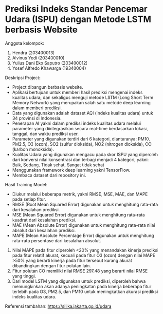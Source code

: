 # Prediksi Indeks Standar Pencemar Udara (ISPU) dengan Metode LSTM berbasis Website
Anggota kelompok:
1. Hendra (203400013)
2. Alvinus Yodi (203400010)
3. Yulius Dani Eko Saputro (203400012)
4. Yosef Alfredo Khawarga (19340004)

Deskripsi Project:
- Project dibangun berbasis website.
- Aplikasi bertujuan untuk memberi hasil prediksi mengenai indeks kualitas udara, dan sekaligus menguji metode LSTM (Long Short Term Memory Network) yang merupakan salah satu metode deep learning dalam memberi prediksi.
- Data yang digunakan adalah dataset AQI (indeks kualitas udara) untuk 34 provinsi di Indonesia.
- Penerapan AI yakni dalam prediksi indeks kualitas udara melalui parameter yang diintegrasikan secara real-time berdasarkan lokasi, tanggal, dan waktu prediksi user.
- Parameter yang digunakan terdiri dari 6 kategori, diantaranya: PM10, PM2.5, O3 (ozon),  SO2 (sulfur dioksida), NO2 (nitrogen dioksida), CO (karbon monoksida).
- Kualitas Udara yang digunakan mengacu pada skor ISPU yang diperoleh dari konversi nilai konsentrasi dan terbagi menjadi 4 kategori, yakni: Baik, Sedang, Tidak sehat, Sangat tidak sehat
- Menggunakan framework deep learning yakni TensorFlow.
- Membaca dataset dari repository ini.

Hasil Training Model:
- Diukur melalui beberapa metrik, yakni RMSE, MSE, MAE, dan MAPE pada setiap fitur.
- RMSE (Root Mean Squared Error) digunakan untuk menghitung rata-rata dari kesalahan prediksi.
- MSE (Mean Squared Error) digunakan untuk menghitung rata-rata kuadrat dari kesalahan prediksi.
- MAE (Mean Absolute Error) digunakan untuk menghitung rata-rata nilai absolut dari kesalahan prediksi.
- MAPE (Mean Absolute Percentage Error) digunakan untuk menghitung rata-rata persentase dari kesalahan absolut.
1. Nilai MAPE pada fitur diperoleh <20% yang menandakan kinerja prediksi pada fitur relatif akurat, kecuali pada fitur O3 (ozon) dengan nilai MAPE >50% yang berarti kinerja pada fitur tersebut kurang akurat dibandingkan dengan fitur polutan lain.
2. Fitur polutan CO memiliki nilai RMSE 297.48 yang berarti nilai RMSE yang tinggi.
3. Dari model LSTM yang digunakan untuk prediksi, diperoleh bahwa memungkinkan akan adanya peningkatan pada kinerja beberapa fitur terlebih pada O3, PM2.5, dan PM10 untuk meningkatkan akurasi prediksi indeks kualitas udara.

Referensi tambahan:
https://silika.jakarta.go.id/udara
